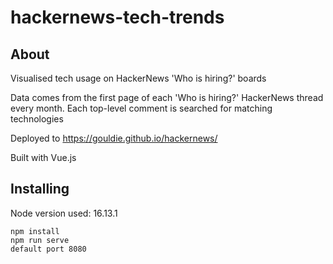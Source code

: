 # hackernews-tech-trends

## About <a name = "about"></a>

Visualised tech usage on HackerNews 'Who is hiring?' boards

Data comes from the first page of each 'Who is hiring?' HackerNews thread every month. Each
top-level comment is searched for matching technologies

Deployed to https://gouldie.github.io/hackernews/

Built with Vue.js

## Installing <a name = "installing"></a>

Node version used: 16.13.1

```
npm install
npm run serve
default port 8080
```
